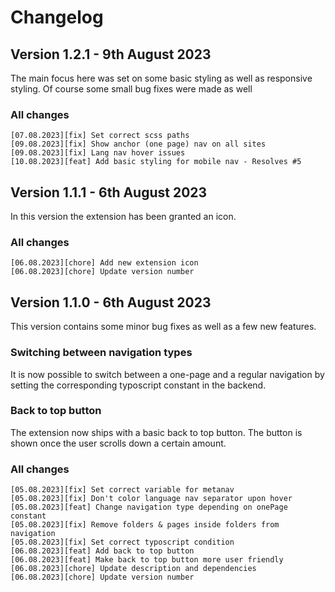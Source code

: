 Changelog
==============================================================
## Version 1.2.1 - 9th August 2023
The main focus here was set on some basic styling as well as responsive 
styling. Of course some small bug fixes were made as well

### All changes
```
[07.08.2023][fix] Set correct scss paths
[09.08.2023][fix] Show anchor (one page) nav on all sites
[09.08.2023][fix] Lang nav hover issues
[10.08.2023][feat] Add basic styling for mobile nav - Resolves #5
```

## Version 1.1.1 - 6th August 2023
In this version the extension has been granted an icon.

### All changes
```
[06.08.2023][chore] Add new extension icon
[06.08.2023][chore] Update version number
```

## Version 1.1.0 - 6th August 2023
This version contains some minor bug fixes as well as a few new features. 

### Switching between navigation types
It is now possible to switch between a one-page and a regular navigation
by setting the corresponding typoscript constant in the backend.

### Back to top button
The extension now ships with a basic back to top button. The button is shown
once the user scrolls down a certain amount.

### All changes
```
[05.08.2023][fix] Set correct variable for metanav
[05.08.2023][fix] Don't color language nav separator upon hover
[05.08.2023][feat] Change navigation type depending on onePage constant
[05.08.2023][fix] Remove folders & pages inside folders from navigation
[05.08.2023][fix] Set correct typoscript condition
[06.08.2023][feat] Add back to top button
[06.08.2023][feat] Make back to top button more user friendly
[06.08.2023][chore] Update description and dependencies
[06.08.2023][chore] Update version number
```
